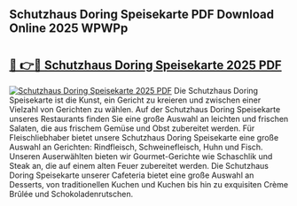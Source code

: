 ## Schutzhaus Doring Speisekarte PDF Download Online 2025 WPWPp

# <h2><a href="http://gc6n50.nevu.top/?p=Schutzhaus+Doring+Speisekarte">🔗 👉🔴 Schutzhaus Doring Speisekarte 2025 PDF</a></h2>

[![Schutzhaus Doring Speisekarte 2025 PDF](https://i.imgur.com/dBaPXMq.png)](http://gc6n50.nevu.top/?p=Schutzhaus+Doring+Speisekarte)
Die Schutzhaus Doring Speisekarte ist die Kunst, ein Gericht zu kreieren und zwischen einer Vielzahl von Gerichten zu wählen. Auf der Schutzhaus Doring Speisekarte unseres Restaurants finden Sie eine große Auswahl an leichten und frischen Salaten, die aus frischem Gemüse und Obst zubereitet werden. Für Fleischliebhaber bietet unsere Schutzhaus Doring Speisekarte eine große Auswahl an Gerichten: Rindfleisch, Schweinefleisch, Huhn und Fisch. Unseren Auserwählten bieten wir Gourmet-Gerichte wie Schaschlik und Steak an, die auf einem alten Feuer zubereitet werden. Die Schutzhaus Doring Speisekarte unserer Cafeteria bietet eine große Auswahl an Desserts, von traditionellen Kuchen und Kuchen bis hin zu exquisiten Crème Brûlée und Schokoladenrutschen.
